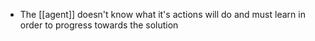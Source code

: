 - The [[agent]] doesn't know what it's actions will do and must learn in order to progress towards the solution